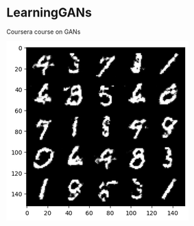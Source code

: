 # LearningGANs
Coursera course on GANs

![alt text](https://github.com/mariakesa/LearningGANs/blob/main/imgs/gan2.png)
